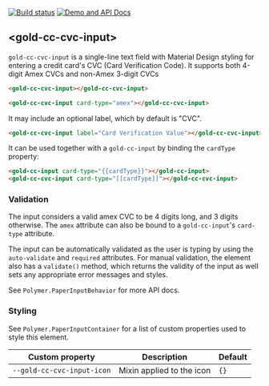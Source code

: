 
<!---

This README is automatically generated from the comments in these files:
gold-cc-cvc-input.html

Edit those files, and our readme bot will duplicate them over here!
Edit this file, and the bot will squash your changes :)

The bot does some handling of markdown. Please file a bug if it does the wrong
thing! https://github.com/PolymerLabs/tedium/issues

-->

[![Build status](https://travis-ci.org/PolymerElements/gold-cc-cvc-input.svg?branch=master)](https://travis-ci.org/PolymerElements/gold-cc-cvc-input)
[![Demo and API Docs](https://img.shields.io/badge/webcomponents.org-published-blue.svg)](https://www.webcomponents.org/element/PolymerElements/gold-cc-cvc-input)

## &lt;gold-cc-cvc-input&gt;

`gold-cc-cvc-input` is a single-line text field with Material Design styling
for entering a credit card's CVC (Card Verification Code). It supports both
4-digit Amex CVCs and non-Amex 3-digit CVCs

```html
<gold-cc-cvc-input></gold-cc-cvc-input>

<gold-cc-cvc-input card-type="amex"></gold-cc-cvc-input>
```

It may include an optional label, which by default is "CVC".

```html
<gold-cc-cvc-input label="Card Verification Value"></gold-cc-cvc-input>
```

It can be used together with a `gold-cc-input` by binding the `cardType` property:

```html
<gold-cc-input card-type="{{cardType}}"></gold-cc-input>
<gold-cc-cvc-input card-type="[[cardType]]"></gold-cc-cvc-input>
```

### Validation

The input considers a valid amex CVC to be 4 digits long, and 3 digits otherwise.
The `amex` attribute can also be bound to a `gold-cc-input`'s `card-type` attribute.

The input can be automatically validated as the user is typing by using
the `auto-validate` and `required` attributes. For manual validation, the
element also has a `validate()` method, which returns the validity of the
input as well sets any appropriate error messages and styles.

See `Polymer.PaperInputBehavior` for more API docs.

### Styling

See `Polymer.PaperInputContainer` for a list of custom properties used to
style this element.

| Custom property | Description | Default |
| --- | --- | --- |
| `--gold-cc-cvc-input-icon` | Mixin applied to the icon | `{}` |


